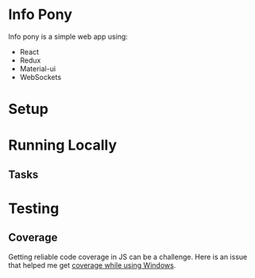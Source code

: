 # Info Pony

Info pony is a simple web app using:
 * React
 * Redux
 * Material-ui
 * WebSockets

# Setup

# Running Locally

## Tasks

# Testing

## Coverage

Getting reliable code coverage in JS can be a challenge.  Here is an issue that
helped me get [coverage while using Windows](https://github.com/jmcriffey/babel-istanbul/issues/70#issuecomment-238753515).
